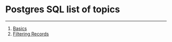 # Postgres SQL list of topics
___

1. [Basics](scripts/basics.sql)
2. [Filtering Records](scripts/filtering_records.sql)
